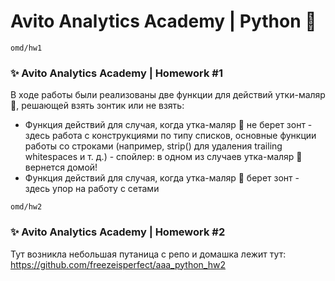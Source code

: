 # Avito Analytics Academy | Python 🐍

`omd/hw1`
### ✨ Avito Analytics Academy | Homework #1
В ходе работы были реализованы две функции для действий утки-маляр 🦆, решающей взять зонтик или не взять:
- Функция действий для случая, когда утка-маляр 🦆 не берет зонт - здесь работа с конструкциями по типу списков, основные функции работы со строками (например, strip() для удаления trailing whitespaces и т. д.) - спойлер: в одном из случаев утка-маляр 🦆 вернется домой!
- Функция действий для случая, когда утка-маляр 🦆 берет зонт - здесь упор на работу с сетами

`omd/hw2`
### ✨ Avito Analytics Academy | Homework #2
Тут возникла небольшая путаница с репо и домашка лежит тут: https://github.com/freezeisperfect/aaa_python_hw2
